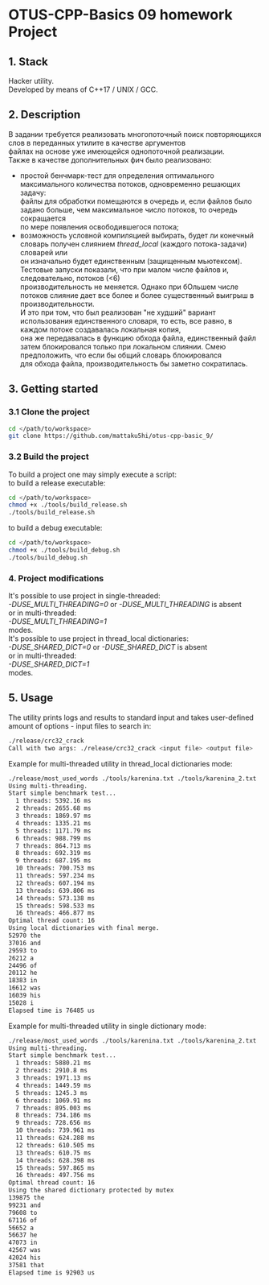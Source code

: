 # OTUS-CPP-Basics 09 homework Project

## 1. Stack
Hacker utility.  
Developed by means of C++17 / UNIX / GCC.

## 2. Description
В задании требуется реализовать многопоточный поиск повторяющихся слов в переданных утилите в качестве аргументов  
файлах на основе уже имеющейся однопоточной реализации.  
Также в качестве дополнительных фич было реализовано:  
- простой бенчмарк-тест для определения оптимального максимального количества потоков, одновременно решающих задачу:  
файлы для обработки помещаются в очередь и, если файлов было задано больше, чем максимальное число потоков, то очередь сокращается  
по мере появления освободившегося потока;  
- возможность условной компиляцией выбирать, будет ли конечный словарь получен слиянием _thread_local_ (каждого потока-задачи) словарей или  
он изначально будет единственным (защищенным мьютексом). Тестовые запуски показали, что при малом числе файлов и, следовательно, потоков (<6)  
производительность не меняется. Однако при бОльшем числе потоков слияние дает все более и более существенный выигрыш в производительности.  
И это при том, что был реализован "не худший" вариант использования единственного словаря, то есть, все равно, в каждом потоке создавалась локальная копия,  
она же передавалась в функцию обхода файла, единственный файл затем блокировался только при локальном слиянии. Смею предположить, что если бы общий словарь блокировался  
для обхода файла, производительность бы заметно сократилась.       

## 3. Getting started
### 3.1 Clone the project 
```bash
cd </path/to/workspace>
git clone https://github.com/mattaku5hi/otus-cpp-basic_9/
```
### 3.2 Build the project
To build a project one may simply execute a script:  
to build a release executable:
```bash
cd </path/to/workspace>
chmod +x ./tools/build_release.sh
./tools/build_release.sh  
```
to build a debug executable:
```bash
cd </path/to/workspace>
chmod +x ./tools/build_debug.sh
./tools/build_debug.sh  
```
### 4. Project modifications
It's possible to use project in single-threaded:    
_-DUSE_MULTI_THREADING=0_ or _-DUSE_MULTI_THREADING_ is absent  
or in multi-threaded:  
_-DUSE_MULTI_THREADING=1_  
modes.  
It's possible to use project in thread_local dictionaries:    
_-DUSE_SHARED_DICT=0_ or _-DUSE_SHARED_DICT_ is absent  
or in multi-threaded:  
_-DUSE_SHARED_DICT=1_  
modes.    

## 5. Usage
The utility prints logs and results to standard input and takes user-defined amount of options - input files to search in:

```bash
./release/crc32_crack 
Call with two args: ./release/crc32_crack <input file> <output file>
```
Example for multi-threaded utility in thread_local dictionaries mode:
```bash
./release/most_used_words ./tools/karenina.txt ./tools/karenina_2.txt ./tools/gatsby.txt ./tools/gatsby_2.txt ./tools/gatsby_3.txt ./tools/the_double.txt ./tools/the_double_2.txt ./tools/karenina.txt ./tools/karenina_2.txt ./tools/gatsby.txt ./tools/gatsby_2.txt ./tools/gatsby_3.txt ./tools/the_double.txt ./tools/the_double_2.txt ./tools/karenina.txt ./tools/karenina_2.txt ./tools/gatsby.txt ./tools/gatsby_2.txt ./tools/gatsby_3.txt ./tools/the_double.txt ./tools/the_double_2.txt
Using multi-threading.
Start simple benchmark test...
  1 threads: 5392.16 ms
  2 threads: 2655.68 ms
  3 threads: 1869.97 ms
  4 threads: 1335.21 ms
  5 threads: 1171.79 ms
  6 threads: 988.799 ms
  7 threads: 864.713 ms
  8 threads: 692.319 ms
  9 threads: 687.195 ms
  10 threads: 700.753 ms
  11 threads: 597.234 ms
  12 threads: 607.194 ms
  13 threads: 639.806 ms
  14 threads: 573.138 ms
  15 threads: 598.533 ms
  16 threads: 466.877 ms
Optimal thread count: 16
Using local dictionaries with final merge.
52970 the
37016 and
29593 to
26212 a
24496 of
20112 he
18383 in
16612 was
16039 his
15028 i
Elapsed time is 76485 us
```

Example for multi-threaded utility in single dictionary mode:
```bash
./release/most_used_words ./tools/karenina.txt ./tools/karenina_2.txt ./tools/gatsby.txt ./tools/gatsby_2.txt ./tools/gatsby_3.txt ./tools/the_double.txt ./tools/the_double_2.txt ./tools/karenina.txt ./tools/karenina_2.txt ./tools/gatsby.txt ./tools/gatsby_2.txt ./tools/gatsby_3.txt ./tools/the_double.txt ./tools/the_double_2.txt ./tools/karenina.txt ./tools/karenina_2.txt ./tools/gatsby.txt ./tools/gatsby_2.txt ./tools/gatsby_3.txt ./tools/the_double.txt ./tools/the_double_2.txt
Using multi-threading.
Start simple benchmark test...
  1 threads: 5880.21 ms
  2 threads: 2910.8 ms
  3 threads: 1971.13 ms
  4 threads: 1449.59 ms
  5 threads: 1245.3 ms
  6 threads: 1069.91 ms
  7 threads: 895.003 ms
  8 threads: 734.186 ms
  9 threads: 728.656 ms
  10 threads: 739.961 ms
  11 threads: 624.288 ms
  12 threads: 610.505 ms
  13 threads: 610.75 ms
  14 threads: 628.398 ms
  15 threads: 597.865 ms
  16 threads: 497.756 ms
Optimal thread count: 16
Using the shared dictionary protected by mutex
139875 the
99231 and
79608 to
67116 of
56652 a
56637 he
47073 in
42567 was
42024 his
37581 that
Elapsed time is 92903 us
```


